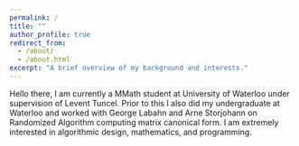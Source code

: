 ```yaml
---
permalink: /
title: ""
author_profile: true
redirect_from: 
  - /about/
  - /about.html
excerpt: "A brief overview of my background and interests."
---
```

Hello there, I am currently a MMath student at University of Waterloo under
supervision of Levent Tuncel. Prior to this I also did my undergraduate at
Waterloo and worked with George Labahn and Arne Storjohann on Randomized
Algorithm computing matrix canonical form. I am extremely interested in
algorithmic design, mathematics, and programming.
